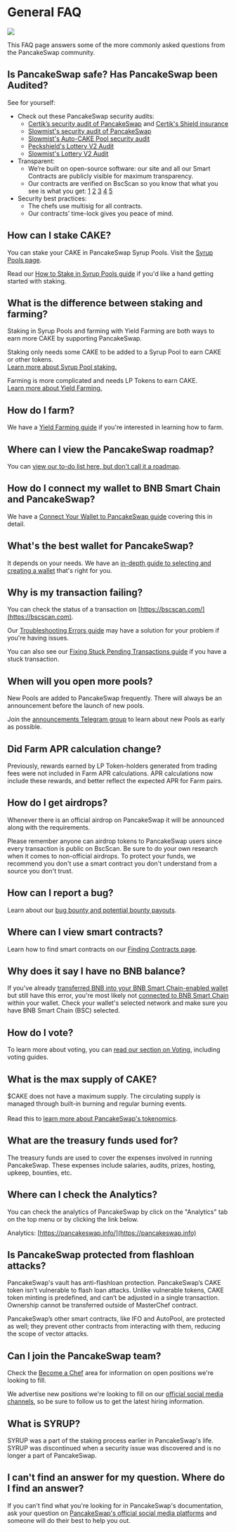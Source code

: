 # General FAQ

![](<../.gitbook/assets/docs masthead (17).png>)

This FAQ page answers some of the more commonly asked questions from the PancakeSwap community.

## Is PancakeSwap safe? Has PancakeSwap been Audited?

See for yourself:

* Check out these PancakeSwap security audits:&#x20;
  * [Certik’s security audit of PancakeSwap](https://www.certik.org/projects/pancakeswap) and [Certik's Shield insurance](https://shield.certik.foundation)
  * [Slowmist's security audit of PancakeSwap](https://github.com/slowmist/Knowledge-Base/blob/master/open-report/Smart%20Contract%20Security%20Audit%20Report%20%20-%20PancakeSwap.pdf)
  * [Slowmist's Auto-CAKE Pool security audit](https://github.com/slowmist/Knowledge-Base/blob/master/open-report/Smart%20Contract%20Security%20Audit%20Report%20-%20CakeVault.pdf)
  * [Peckshield's Lottery V2 Audit](https://github.com/peckshield/publications/blob/master/audit\_reports/PeckShield-Audit-Report-PancakeswapLottery-v1.0.pdf)
  * [Slowmist's Lottery V2 Audit](https://github.com/slowmist/Knowledge-Base/blob/master/open-report/Smart%20Contract%20Security%20Audit%20Report%20-%20PancakeSwap%20Lottery.pdf)
* Transparent:
  * We’re built on open-source software: our site and all our Smart Contracts are publicly visible for maximum transparency.&#x20;
  * Our contracts are verified on BscScan so you know that what you see is what you get: [1](https://bscscan.com/address/0x10ED43C718714eb63d5aA57B78B54704E256024E) [2](https://bscscan.com/address/0x73feaa1ee314f8c655e354234017be2193c9e24e#code) [3](https://bscscan.com/address/0xbcfccbde45ce874adcb698cc183debcf17952812) [4](https://bscscan.com/address/0x1b96b92314c44b159149f7e0303511fb2fc4774f#code) [5](https://bscscan.com/address/0x92E8CeB7eAeD69fB6E4d9dA43F605D2610214E68)&#x20;
* Security best practices:
  * The chefs use multisig for all contracts.
  * Our contracts’ time-lock gives you peace of mind.

## How can I stake CAKE?

You can stake your CAKE in PancakeSwap Syrup Pools. Visit the [Syrup Pools page](https://pancakeswap.finance/pools).

Read our [How to Stake in Syrup Pools guide](https://docs.pancakeswap.finance/products/syrup-pool/syrup-pool-guide) if you'd like a hand getting started with staking.

## What is the difference between staking and farming?

Staking in Syrup Pools and farming with Yield Farming are both ways to earn more CAKE by supporting PancakeSwap.

Staking only needs some CAKE to be added to a Syrup Pool to earn CAKE or other tokens.\
[Learn more about Syrup Pool staking.](https://docs.pancakeswap.finance/products/syrup-pool)

Farming is more complicated and needs LP Tokens to earn CAKE.\
[Learn more about Yield Farming.](https://docs.pancakeswap.finance/products/yield-farming)

## How do I farm?

We have a [Yield Farming guide](https://docs.pancakeswap.finance/products/yield-farming/how-to-use-farms) if you're interested in learning how to farm.

## Where can I view the PancakeSwap roadmap?

You can [view our to-do list here, but don't call it a roadmap](https://docs.pancakeswap.finance/roadmap).

## How do I connect my wallet to BNB Smart Chain and PancakeSwap?

We have a [Connect Your Wallet to PancakeSwap guide](https://docs.pancakeswap.finance/get-started/connection-guide) covering this in detail.

## What's the best wallet for PancakeSwap?

It depends on your needs. We have an [in-depth guide to selecting and creating a wallet](https://docs.pancakeswap.finance/get-started/wallet-guide) that's right for you.

## Why is my transaction failing?

You can check the status of a transaction on [https://bscscan.com/](https://bscscan.com).

Our [Troubleshooting Errors guide](https://docs.pancakeswap.finance/help/troubleshooting) may have a solution for your problem if you're having issues.

You can also see our [Fixing Stuck Pending Transactions guide](https://docs.pancakeswap.finance/help/unsticking-a-transaction-stuck-as-pending-with-metamask) if you have a stuck transaction.

## When will you open more pools?

New Pools are added to PancakeSwap frequently. There will always be an announcement before the launch of new pools.

Join the [announcements Telegram group](https://t.me/PancakeSwapAnn) to learn about new Pools as early as possible.

## Did Farm APR calculation change?

Previously, rewards earned by LP Token-holders generated from trading fees were not included in Farm APR calculations. APR calculations now include these rewards, and better reflect the expected APR for Farm pairs.

## How do I get airdrops?

Whenever there is an official airdrop on PancakeSwap it will be announced along with the requirements.

Please remember anyone can airdrop tokens to PancakeSwap users since every transaction is public on BscScan. Be sure to do your own research when it comes to non-official airdrops. To protect your funds, we recommend you don't use a smart contract you don't understand from a source you don't trust.

## How can I report a bug?

Learn about our [bug bounty and potential bounty payouts](https://docs.pancakeswap.finance/code/bug-bounty).

## Where can I view smart contracts?

Learn how to find smart contracts on our [Finding Contracts page](https://docs.pancakeswap.finance/code/smart-contracts/finding-contracts).

## Why does it say I have no BNB balance?

If you've already [transferred BNB into your BNB Smart Chain-enabled wallet](https://docs.pancakeswap.finance/get-started/bep20-guide) but still have this error, you're most likely not [connected to BNB Smart Chain](https://docs.pancakeswap.finance/get-started/connection-guide) within your wallet. Check your wallet's selected network and make sure you have BNB Smart Chain (BSC) selected.

## How do I vote?

To learn more about voting, you can [read our section on Voting](https://docs.pancakeswap.finance/products/voting), including voting guides.

## What is the max supply of CAKE?

$CAKE does not have a maximum supply. The circulating supply is managed through built-in burning and regular burning events.\
\
Read this to [learn more about PancakeSwap's tokenomics](https://docs.pancakeswap.finance/tokenomics/cake).

## What are the treasury funds used for?

The treasury funds are used to cover the expenses involved in running PancakeSwap. These expenses include salaries, audits, prizes, hosting, upkeep, bounties, etc.

## Where can I check the Analytics?

You can check the analytics of PancakeSwap by click on the "Analytics" tab on the top menu or by clicking the link below.

Analytics: [https://pancakeswap.info/](https://pancakeswap.info)

## Is PancakeSwap protected from flashloan attacks?

PancakeSwap's vault has anti-flashloan protection. PancakeSwap’s CAKE token isn’t vulnerable to flash loan attacks. Unlike vulnerable tokens, CAKE token minting is predefined, and can’t be adjusted in a single transaction. Ownership cannot be transferred outside of MasterChef contract.

PancakeSwap’s other smart contracts, like IFO and AutoPool, are protected as well; they prevent other contracts from interacting with them, reducing the scope of vector attacks.

## Can I join the PancakeSwap team?

Check the [Become a Chef](https://docs.pancakeswap.finance/hiring/become-a-chef) area for information on open positions we're looking to fill.

We advertise new positions we're looking to fill on our [official social media channels](https://docs.pancakeswap.finance/contact-us/telegram), so be sure to follow us to get the latest hiring information.

## What is SYRUP?

SYRUP was a part of the staking process earlier in PancakeSwap's life. SYRUP was discontinued when a security issue was discovered and is no longer a part of PancakeSwap.

## I can't find an answer for my question. Where do I find an answer?

If you can't find what you're looking for in PancakeSwap's documentation, ask your question on [PancakeSwap's official social media platforms](https://docs.pancakeswap.finance/contact-us/telegram) and someone will do their best to help you out.

